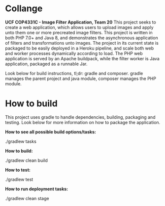 # Collange
**UCF COP4331C - Image Filter Application, Team 20**
This project seeks to create a web application, which allows users to upload images and apply unto them one or more precreated image filters. This project is written in both PHP 7.0+ and Java 8, and demonstrates the asynchronous application of filters and transformations unto images. The project in its current state is packaged to be easily deployed in a Heroku pipeline, and scale both web and worker processes dynamically according to load. The PHP web application is served by an Apache buildpack, while the filter worker is Java application, packaged as a runnable Jar. 

Look below for build instructions, tl;dr: gradle and composer. gradle manages the parent project and java module, composer manages the PHP module.


# How to build
This project uses gradle to handle dependencies, building, packaging and testing. Look below for more information on how to package the application.


**How to see all possible build options/tasks:**

./gradlew tasks

**How to build:**

./gradlew clean build

**How to test:**

./gradlew test

**How to run deployment tasks:**

./gradlew clean stage
